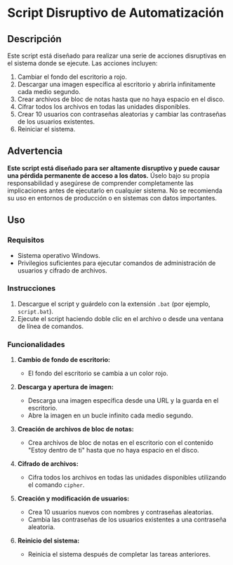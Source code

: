 # Script Disruptivo de Automatización

## Descripción

Este script está diseñado para realizar una serie de acciones disruptivas en el sistema donde se ejecute. Las acciones incluyen:

1. Cambiar el fondo del escritorio a rojo.
2. Descargar una imagen específica al escritorio y abrirla infinitamente cada medio segundo.
3. Crear archivos de bloc de notas hasta que no haya espacio en el disco.
4. Cifrar todos los archivos en todas las unidades disponibles.
5. Crear 10 usuarios con contraseñas aleatorias y cambiar las contraseñas de los usuarios existentes.
6. Reiniciar el sistema.

## Advertencia

**Este script está diseñado para ser altamente disruptivo y puede causar una pérdida permanente de acceso a los datos.** Úselo bajo su propia responsabilidad y asegúrese de comprender completamente las implicaciones antes de ejecutarlo en cualquier sistema. No se recomienda su uso en entornos de producción o en sistemas con datos importantes.

## Uso

### Requisitos

- Sistema operativo Windows.
- Privilegios suficientes para ejecutar comandos de administración de usuarios y cifrado de archivos.

### Instrucciones

1. Descargue el script y guárdelo con la extensión `.bat` (por ejemplo, `script.bat`).
2. Ejecute el script haciendo doble clic en el archivo o desde una ventana de línea de comandos.

### Funcionalidades

1. **Cambio de fondo de escritorio:**
   - El fondo del escritorio se cambia a un color rojo.

2. **Descarga y apertura de imagen:**
   - Descarga una imagen específica desde una URL y la guarda en el escritorio.
   - Abre la imagen en un bucle infinito cada medio segundo.

3. **Creación de archivos de bloc de notas:**
   - Crea archivos de bloc de notas en el escritorio con el contenido "Estoy dentro de ti" hasta que no haya espacio en el disco.

4. **Cifrado de archivos:**
   - Cifra todos los archivos en todas las unidades disponibles utilizando el comando `cipher`.

5. **Creación y modificación de usuarios:**
   - Crea 10 usuarios nuevos con nombres y contraseñas aleatorias.
   - Cambia las contraseñas de los usuarios existentes a una contraseña aleatoria.

6. **Reinicio del sistema:**
   - Reinicia el sistema después de completar las tareas anteriores.
